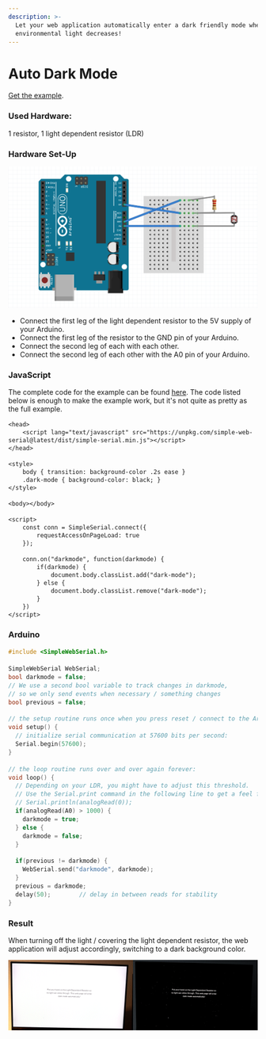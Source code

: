 ```yaml
---
description: >-
  Let your web application automatically enter a dark friendly mode when
  environmental light decreases!
---
```


# Auto Dark Mode

[Get the example](https://github.com/fmgrafikdesign/SimpleWebSerialJS/tree/main/examples/auto-dark-mode).

### Used Hardware:

1 resistor, 1 light dependent resistor (LDR)

### Hardware Set-Up

![](../.gitbook/assets/auto-dark-mode-fritzing.png)

* Connect the first leg of the light dependent resistor to the 5V supply of your Arduino.
* Connect the first leg of the resistor to the GND pin of your Arduino.
* Connect the second leg of each with each other.
* Connect the second leg of each other with the A0 pin of your Arduino.

### JavaScript

The complete code for the example can be found [here](auto-dark-mode/auto-dark-mode.html). The code listed below is enough to make the example work, but it's not quite as pretty as the full example.

```markup
<head>
    <script lang="text/javascript" src="https://unpkg.com/simple-web-serial@latest/dist/simple-serial.min.js"></script>
</head>

<style>
    body { transition: background-color .2s ease }
    .dark-mode { background-color: black; }
</style>

<body></body>

<script>
    const conn = SimpleSerial.connect({
        requestAccessOnPageLoad: true
    });
    
    conn.on("darkmode", function(darkmode) {
        if(darkmode) {
            document.body.classList.add("dark-mode");
        } else {
            document.body.classList.remove("dark-mode");
        }
    })
</script>
```

### Arduino

```cpp
#include <SimpleWebSerial.h>

SimpleWebSerial WebSerial;
bool darkmode = false;
// We use a second bool variable to track changes in darkmode,
// so we only send events when necessary / something changes
bool previous = false;

// the setup routine runs once when you press reset / connect to the Arduino:
void setup() {
  // initialize serial communication at 57600 bits per second:
  Serial.begin(57600);
}

// the loop routine runs over and over again forever:
void loop() {
  // Depending on your LDR, you might have to adjust this threshold.
  // Use the Serial.print command in the following line to get a feel for the values you get from you LDR while covering / not covering it.
  // Serial.println(analogRead(0));
  if(analogRead(A0) > 1000) {
    darkmode = true;
  } else {
    darkmode = false;
  }
  
  if(previous != darkmode) {
    WebSerial.send("darkmode", darkmode);
  }
  previous = darkmode;
  delay(50);        // delay in between reads for stability
}
```

### Result

When turning off the light / covering the light dependent resistor, the web application will adjust accordingly, switching to a dark background color.

![](../.gitbook/assets/auto-dark-mode.png)
